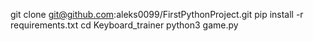 git clone git@github.com:aleks0099/FirstPythonProject.git
pip install -r requirements.txt
cd Keyboard_trainer
python3 game.py